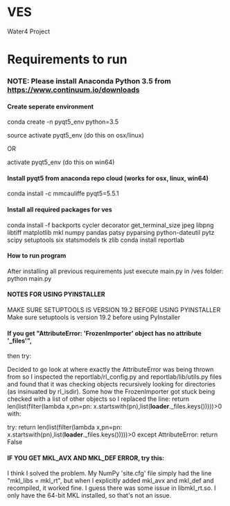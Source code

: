 # VES
Water4 Project
# Requirements to run
### NOTE: Please install Anaconda Python 3.5 from https://www.continuum.io/downloads
#### Create seperate environment
conda create -n pyqt5_env python=3.5

source activate pyqt5_env (do this on osx/linux)

OR

activate pyqt5_env (do this on win64)
#### Install pyqt5 from anaconda repo cloud (works for osx, linux, win64)
conda install -c mmcauliffe pyqt5=5.5.1 
#### Install all required packages for ves
conda install -f backports cycler decorator get_terminal_size jpeg libpng libtiff matplotlib mkl numpy pandas patsy pyparsing python-dateutil pytz scipy setuptools six statsmodels tk zlib
conda install reportlab

#### How to run program
After installing all previous requirements just execute main.py in /ves folder:
python main.py

#### NOTES FOR USING PYINSTALLER
MAKE SURE SETUPTOOLS IS VERSION 19.2 BEFORE USING PYINSTALLER
Make sure setuptools is version 19.2 before using PyInstaller

#### If you get "AttributeError: 'FrozenImporter' object has no attribute '_files'",
then try:

Decided to go look at where exactly the AttributeError was being thrown from so I inspected the reportlab/rl_config.py and reportlab/lib/utils.py files and found that it was checking objects recursively looking for directories (as insinuated by rl_isdir). Some how the FrozenImporter got stuck being checked with a list of other objects
so I replaced the line:
return len(list(filter(lambda x,pn=pn: x.startswith(pn),list(__loader__._files.keys()))))>0
with:

try:
    return len(list(filter(lambda x,pn=pn: x.startswith(pn),list(__loader__._files.keys()))))>0
except AttributeError:
    return False

#### IF YOU GET MKL_AVX AND MKL_DEF ERROR, try this:
I think I solved the problem. My NumPy 'site.cfg' file simply had the line "mkl_libs = mkl_rt", but when I explicitly added mkl_avx and mkl_def and recompiled, it worked fine. I guess there was some issue in libmkl_rt.so. I only have the 64-bit MKL installed, so that's not an issue.
